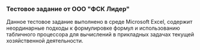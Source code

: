 ### Тестовое задание от ООО "ФСК Лидер"
Данное тестовое задание выполнено в среде Microsoft Excel, содержит неординарные подходы к формулировке формул и использованию табличного процессора для 
вычислений в прикладных задачах текущей хозяйственной деятельности.
